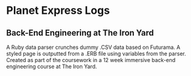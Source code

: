 # Planet Express Logs 
## Back-End Engineering at The Iron Yard
A Ruby data parser crunches dummy .CSV data based on Futurama. A styled page is outputted from a .ERB file using variables from the parser. Created as part of the coursework in a 12 week immersive back-end engineering course at The Iron Yard.
